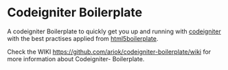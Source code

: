 # Codeigniter Boilerplate

A codeigniter Boilerplate to quickly get you up and running with [codeigniter][1] with the best practises applied from [html5boilerplate][2].


Check the WIKI https://github.com/ariok/codeigniter-boilerplate/wiki for more information about Codeigniter-
Boilerplate.


[1]: http://codeigniter.com/
[2]: http://html5boilerplate.com/
